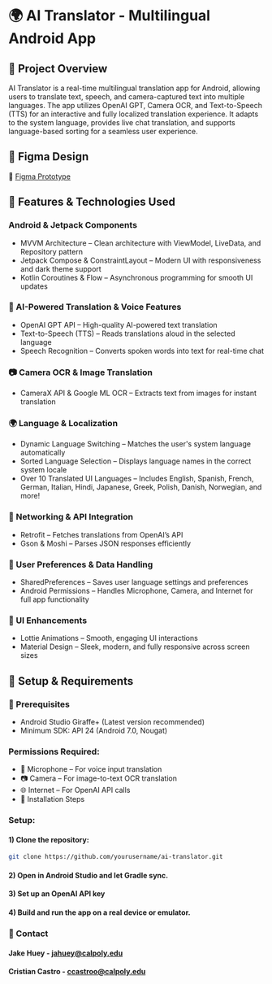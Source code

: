# 🌍 AI Translator - Multilingual Android App 
## 📌 Project Overview
AI Translator is a real-time multilingual translation app for Android, allowing users to translate text, speech, and camera-captured text into multiple languages. The app utilizes OpenAI GPT, Camera OCR, and Text-to-Speech (TTS) for an interactive and fully localized translation experience. It adapts to the system language, provides live chat translation, and supports language-based sorting for a seamless user experience.

## 🎨 Figma Design
🔗 [Figma Prototype](https://www.figma.com/design/LuauTcANEWA5ANi4GgqvaM/Translator-App?node-id=0-1&t=VU6aw3y1WoJsYRAr-1)

## 📱 Features & Technologies Used
### Android & Jetpack Components
- MVVM Architecture – Clean architecture with ViewModel, LiveData, and Repository pattern
- Jetpack Compose & ConstraintLayout – Modern UI with responsiveness and dark theme support
- Kotlin Coroutines & Flow – Asynchronous programming for smooth UI updates

### 🧠 AI-Powered Translation & Voice Features
- OpenAI GPT API – High-quality AI-powered text translation
- Text-to-Speech (TTS) – Reads translations aloud in the selected language
- Speech Recognition – Converts spoken words into text for real-time chat

### 📷 Camera OCR & Image Translation
- CameraX API & Google ML OCR – Extracts text from images for instant translation

### 🌍 Language & Localization
- Dynamic Language Switching – Matches the user's system language automatically
- Sorted Language Selection – Displays language names in the correct system locale
- Over 10 Translated UI Languages – Includes English, Spanish, French, German, Italian, Hindi, Japanese, Greek, Polish, Danish, Norwegian, and more!

### 🔗 Networking & API Integration
- Retrofit – Fetches translations from OpenAI’s API
- Gson & Moshi – Parses JSON responses efficiently

### 🔄 User Preferences & Data Handling
- SharedPreferences – Saves user language settings and preferences
- Android Permissions – Handles Microphone, Camera, and Internet for full app functionality

### 🎨 UI Enhancements
- Lottie Animations – Smooth, engaging UI interactions
- Material Design – Sleek, modern, and fully responsive across screen sizes

## 📌 Setup & Requirements
### 🔧 Prerequisites
- Android Studio Giraffe+ (Latest version recommended)
- Minimum SDK: API 24 (Android 7.0, Nougat)
### Permissions Required:
- 🎤 Microphone – For voice input translation
- 📷 Camera – For image-to-text OCR translation
- 🌐 Internet – For OpenAI API calls
- 📂 Installation Steps
### Setup:
#### 1) Clone the repository:

```sh
git clone https://github.com/yourusername/ai-translator.git
```
#### 2) Open in Android Studio and let Gradle sync.
#### 3) Set up an OpenAI API key 
#### 4) Build and run the app on a real device or emulator.

### 📩 Contact
#### Jake Huey - jahuey@calpoly.edu
#### Cristian Castro - ccastroo@calpoly.edu

